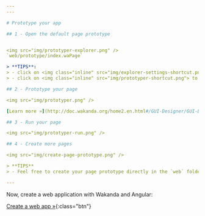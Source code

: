 ```yaml
---
---

# Prototype your app

## 1 - Open the default page prototype


<img src="img/prototyper-explorer.png" />
`web/prototype/index.waPage`

> **TIPS**: 
> - click on <img class="inline" src="img/explorer-settings-shortcut.png"> to change the view options (the `.waPage` extension is hidden by default)
> - click on <img class="inline" src="img/prototyper-shortcut.png"> to quickly access the `page prototype` index

## 2 - Prototype your page

<img src="img/prototyper.png" />

[Learn more »](http://doc.wakanda.org/home2.en.html#/GUI-Designer/GUI-Designer.100-1051423.en.html){:target="_blank"}{:class="btn"}

## 3 - Run your page

<img src="img/prototyper-run.png" />

## 4 - Create more pages

<img src="img/create-page-prototype.png" />

> **TIPS**
> - Feel free to create your page prototype directly in the `web` folder or any other sub-folders.

---
```


Now, create a web application with Wakanda and Angular:

[Create a web app »](create-web-app.html){:class="btn"}

